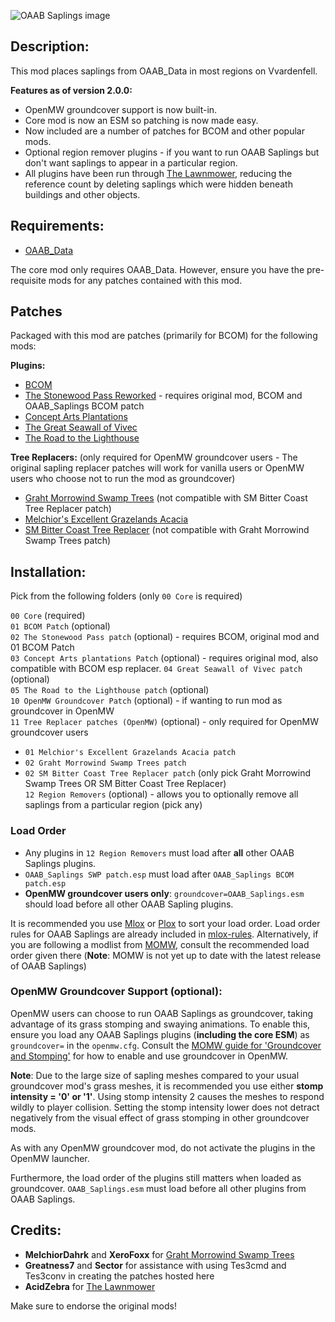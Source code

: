 ![OAAB Saplings image](https://raw.githubusercontent.com/MasssiveJuice08/OAAB_Saplings/main/SaplingsTransparent.png)

## Description:  

This mod places saplings from OAAB_Data in most regions on Vvardenfell. 
  
**Features as of version 2.0.0:**

- OpenMW groundcover support is now built-in. 
- Core mod is now an ESM so patching is now made easy. 
- Now included are a number of patches for BCOM and other popular mods.
- Optional region remover plugins - if you want to run OAAB Saplings but don't want saplings to appear in a particular region.
- All plugins have been run through [The Lawnmower](https://www.nexusmods.com/morrowind/mods/53034), reducing the reference count by deleting saplings which were hidden beneath buildings and other objects.  
  
## Requirements:  

- [OAAB_Data](https://www.nexusmods.com/morrowind/mods/49042)

The core mod only requires OAAB_Data. However, ensure you have the pre-requisite mods for any patches contained with this mod.

## Patches

Packaged with this mod are patches (primarily for BCOM) for the following mods:

**Plugins:**
- [BCOM](https://www.nexusmods.com/morrowind/mods/49231)
- [The Stonewood Pass Reworked](https://www.nexusmods.com/morrowind/mods/49464) - requires original mod, BCOM and OAAB_Saplings BCOM patch
- [Concept Arts Plantations](https://www.nexusmods.com/morrowind/mods/50020)
- [The Great Seawall of Vivec](https://www.nexusmods.com/morrowind/mods/53544)
- [The Road to the Lighthouse](https://www.nexusmods.com/morrowind/mods/54076)

**Tree Replacers:** (only required for OpenMW groundcover users - The original sapling replacer patches will work for vanilla users or OpenMW users who choose not to run the mod as groundcover)
- [Graht Morrowind Swamp Trees](https://www.nexusmods.com/morrowind/mods/49771) (not compatible with SM Bitter Coast Tree Replacer patch)
- [Melchior's Excellent Grazelands Acacia](https://www.nexusmods.com/morrowind/mods/51058)
- [SM Bitter Coast Tree Replacer](https://www.nexusmods.com/morrowind/mods/49883) (not compatible with Graht Morrowind Swamp Trees patch)
  
## Installation:  

Pick from the following folders (only `00 Core` is required)


`00 Core` (required)  
`01 BCOM Patch` (optional)  
`02 The Stonewood Pass patch` (optional) - requires BCOM, original mod and 01 BCOM Patch  
`03 Concept Arts plantations Patch` (optional) - requires original mod, also compatible with BCOM esp replacer.
`04 Great Seawall of Vivec patch` (optional)  
`05 The Road to the Lighthouse patch` (optional)  
`10 OpenMW Groundcover Patch` (optional) - if wanting to run mod as groundcover in OpenMW  
`11 Tree Replacer patches (OpenMW)` (optional) - only required for OpenMW groundcover users  
- `01 Melchior's Excellent Grazelands Acacia patch`
- `02 Graht Morrowind Swamp Trees patch`
- `02 SM Bitter Coast Tree Replacer patch` (only pick Graht Morrowind Swamp Trees OR SM Bitter Coast Tree Replacer)  
`12 Region Removers` (optional) - allows you to optionally remove all saplings from a particular region (pick any)  

  
### Load Order

- Any plugins in `12 Region Removers` must load after **all** other OAAB Saplings plugins.
- `OAAB_Saplings SWP patch.esp` must load after `OAAB_Saplings BCOM patch.esp`
- **OpenMW groundcover users only**: `groundcover=OAAB_Saplings.esm` should load before all other OAAB Sapling plugins.

It is recommended you use [Mlox](https://github.com/rfuzzo/mlox/releases) or [Plox](https://www.nexusmods.com/morrowind/mods/54262) to sort your load order. Load order rules for OAAB Saplings are already included in [mlox-rules](https://github.com/DanaePlays/mlox-rules). Alternatively, if you are following a modlist from [MOMW](https://modding-openmw.com/), consult the recommended load order given there (**Note**: MOMW is not yet up to date with the latest release of OAAB Saplings)

### OpenMW Groundcover Support (optional):  

OpenMW users can choose to run OAAB Saplings as groundcover, taking advantage of its grass stomping and swaying animations. To enable this, ensure you load any OAAB Saplings plugins (**including the core ESM**) as `groundcover=` in the `openmw.cfg`. Consult the [MOMW guide for 'Groundcover and Stomping'](https://modding-openmw.com/mods/groundcover-and-stomping/) for how to enable and use groundcover in OpenMW.

**Note**: Due to the large size of sapling meshes compared to your usual groundcover mod's grass meshes, it is recommended you use either **stomp intensity = '0' or '1'**. Using stomp intensity 2 causes the meshes to respond wildly to player collision. Setting the stomp intensity lower does not detract negatively from the visual effect of grass stomping in other groundcover mods.   
  
As with any OpenMW groundcover mod, do not activate the plugins in the OpenMW launcher.

Furthermore, the load order of the plugins still matters when loaded as groundcover. `OAAB_Saplings.esm` must load before all other plugins from OAAB Saplings.

## Credits:   

- **MelchiorDahrk** and **XeroFoxx** for [Graht Morrowind Swamp Trees](https://www.nexusmods.com/morrowind/mods/49771)  
- **Greatness7** and **Sector** for assistance with using Tes3cmd and Tes3conv in creating the patches hosted here
- **AcidZebra** for [The Lawnmower](https://www.nexusmods.com/morrowind/mods/53034)
  
Make sure to endorse the original mods!
